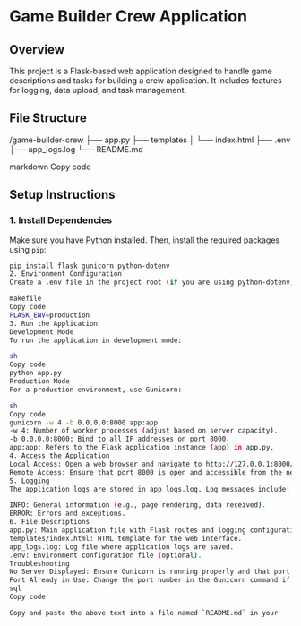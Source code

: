 # Game Builder Crew Application

## Overview

This project is a Flask-based web application designed to handle game descriptions and tasks for building a crew application. It includes features for logging, data upload, and task management.

## File Structure

/game-builder-crew
├── app.py
├── templates
│ └── index.html
├── .env
├── app_logs.log
└── README.md

markdown
Copy code

## Setup Instructions

### 1. **Install Dependencies**

Make sure you have Python installed. Then, install the required packages using `pip`:

```sh
pip install flask gunicorn python-dotenv
2. Environment Configuration
Create a .env file in the project root (if you are using python-dotenv) and add the following environment variables:

makefile
Copy code
FLASK_ENV=production
3. Run the Application
Development Mode
To run the application in development mode:

sh
Copy code
python app.py
Production Mode
For a production environment, use Gunicorn:

sh
Copy code
gunicorn -w 4 -b 0.0.0.0:8000 app:app
-w 4: Number of worker processes (adjust based on server capacity).
-b 0.0.0.0:8000: Bind to all IP addresses on port 8000.
app:app: Refers to the Flask application instance (app) in app.py.
4. Access the Application
Local Access: Open a web browser and navigate to http://127.0.0.1:8000/.
Remote Access: Ensure that port 8000 is open and accessible from the network.
5. Logging
The application logs are stored in app_logs.log. Log messages include:

INFO: General information (e.g., page rendering, data received).
ERROR: Errors and exceptions.
6. File Descriptions
app.py: Main application file with Flask routes and logging configuration.
templates/index.html: HTML template for the web interface.
app_logs.log: Log file where application logs are saved.
.env: Environment configuration file (optional).
Troubleshooting
No Server Displayed: Ensure Gunicorn is running properly and that port 8000 is not blocked by a firewall.
Port Already in Use: Change the port number in the Gunicorn command if necessary.
sql
Copy code

Copy and paste the above text into a file named `README.md` in your 